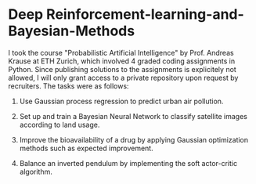 # Deep Reinforcement-learning-and-Bayesian-Methods

I took the course "Probabilistic Artificial Intelligence" by Prof. Andreas Krause at ETH Zurich, which involved 4 graded coding assignments in Python. Since publishing solutions to the assignments is explicitely not allowed, I will only grant access to a private repository upon request by recruiters. The tasks were as follows:

1. Use Gaussian process regression to predict urban air pollution.

2. Set up and train a Bayesian Neural Network to classify satellite images according to land usage.

3. Improve the bioavailability of a drug by applying Gaussian optimization methods such as expected improvement.

4. Balance an inverted pendulum by implementing the soft actor-critic algorithm.

